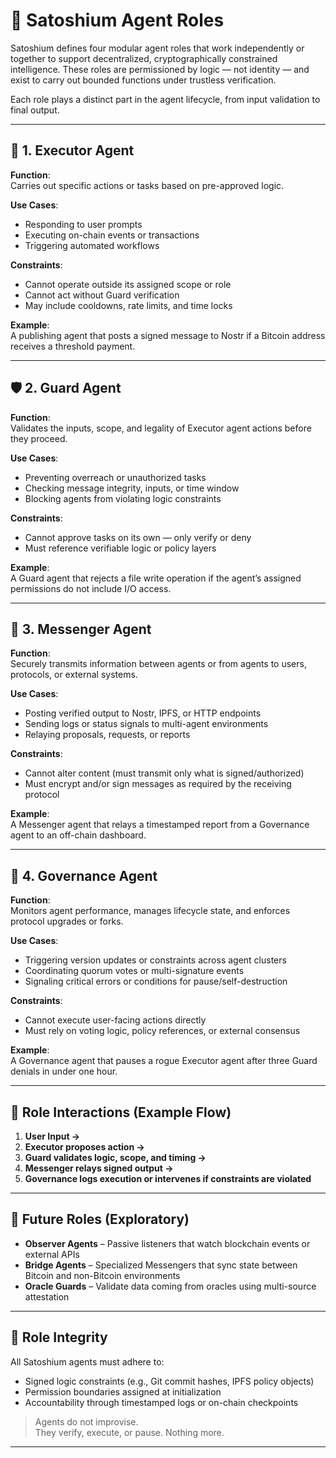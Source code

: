 # 🧠 Satoshium Agent Roles

Satoshium defines four modular agent roles that work independently or together to support decentralized, cryptographically constrained intelligence. These roles are permissioned by logic — not identity — and exist to carry out bounded functions under trustless verification.

Each role plays a distinct part in the agent lifecycle, from input validation to final output.

---

## 🔧 1. Executor Agent

**Function**:  
Carries out specific actions or tasks based on pre-approved logic.

**Use Cases**:
- Responding to user prompts
- Executing on-chain events or transactions
- Triggering automated workflows

**Constraints**:
- Cannot operate outside its assigned scope or role
- Cannot act without Guard verification
- May include cooldowns, rate limits, and time locks

**Example**:  
A publishing agent that posts a signed message to Nostr if a Bitcoin address receives a threshold payment.

---

## 🛡️ 2. Guard Agent

**Function**:  
Validates the inputs, scope, and legality of Executor agent actions before they proceed.

**Use Cases**:
- Preventing overreach or unauthorized tasks
- Checking message integrity, inputs, or time window
- Blocking agents from violating logic constraints

**Constraints**:
- Cannot approve tasks on its own — only verify or deny
- Must reference verifiable logic or policy layers

**Example**:  
A Guard agent that rejects a file write operation if the agent’s assigned permissions do not include I/O access.

---

## 🔗 3. Messenger Agent

**Function**:  
Securely transmits information between agents or from agents to users, protocols, or external systems.

**Use Cases**:
- Posting verified output to Nostr, IPFS, or HTTP endpoints
- Sending logs or status signals to multi-agent environments
- Relaying proposals, requests, or reports

**Constraints**:
- Cannot alter content (must transmit only what is signed/authorized)
- Must encrypt and/or sign messages as required by the receiving protocol

**Example**:  
A Messenger agent that relays a timestamped report from a Governance agent to an off-chain dashboard.

---

## 🧭 4. Governance Agent

**Function**:  
Monitors agent performance, manages lifecycle state, and enforces protocol upgrades or forks.

**Use Cases**:
- Triggering version updates or constraints across agent clusters
- Coordinating quorum votes or multi-signature events
- Signaling critical errors or conditions for pause/self-destruction

**Constraints**:
- Cannot execute user-facing actions directly
- Must rely on voting logic, policy references, or external consensus

**Example**:  
A Governance agent that pauses a rogue Executor agent after three Guard denials in under one hour.

---

## 🔄 Role Interactions (Example Flow)

1. **User Input →**  
2. **Executor proposes action →**  
3. **Guard validates logic, scope, and timing →**  
4. **Messenger relays signed output →**  
5. **Governance logs execution or intervenes if constraints are violated**

---

## 🌱 Future Roles (Exploratory)

- **Observer Agents** – Passive listeners that watch blockchain events or external APIs  
- **Bridge Agents** – Specialized Messengers that sync state between Bitcoin and non-Bitcoin environments  
- **Oracle Guards** – Validate data coming from oracles using multi-source attestation

---

## 🔐 Role Integrity

All Satoshium agents must adhere to:
- Signed logic constraints (e.g., Git commit hashes, IPFS policy objects)
- Permission boundaries assigned at initialization
- Accountability through timestamped logs or on-chain checkpoints

> Agents do not improvise.  
> They verify, execute, or pause. Nothing more.

---

